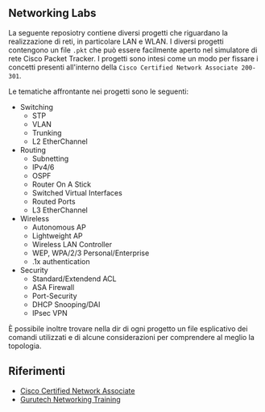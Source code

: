 ## Networking Labs
La seguente reposiotry contiene diversi progetti che riguardano la realizzazione di reti, in particolare LAN e WLAN.
I diversi progetti contengono un file `.pkt` che può essere facilmente aperto nel simulatore di rete Cisco Packet Tracker.
I progetti sono intesi come un modo per fissare i concetti presenti all'interno della `Cisco Certified Network Associate 200-301`.

Le tematiche affrontante nei progetti sono le seguenti:
- Switching
  - STP
  - VLAN
  - Trunking
  - L2 EtherChannel
- Routing
  - Subnetting
  - IPv4/6
  - OSPF
  - Router On A Stick
  - Switched Virtual Interfaces
  - Routed Ports
  - L3 EtherChannel
- Wireless
  - Autonomous AP
  - Lightweight AP
  - Wireless LAN Controller
  - WEP, WPA/2/3 Personal/Enterprise
  - .1x authentication
- Security
  - Standard/Extendend ACL
  - ASA Firewall
  - Port-Security
  - DHCP Snooping/DAI
  - IPsec VPN
 
È possibile inoltre trovare nella dir di ogni progetto un file esplicativo dei comandi utilizzati e di alcune considerazioni per comprendere al meglio la topologia.

## Riferimenti
- [Cisco Certified Network Associate](https://www.cisco.com/site/us/en/learn/training-certifications/exams/ccna.html#tabs-35d568e0ff-item-194f491212-tab)
- [Gurutech Networking Training](https://www.youtube.com/@gurutechnetworks)

  
  
